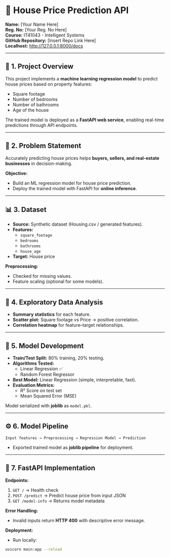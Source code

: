 # 🏡 House Price Prediction API  

**Name:** [Your Name Here]  
**Reg. No:** [Your Reg. No Here]  
**Course:** IT41043 - Intelligent Systems  
**GitHub Repository:** [Insert Repo Link Here]  
**Localhost:** http://127.0.0.1:8000/docs  

---

## 📌 1. Project Overview  
This project implements a **machine learning regression model** to predict house prices based on property features:  
- Square footage  
- Number of bedrooms  
- Number of bathrooms  
- Age of the house  

The trained model is deployed as a **FastAPI web service**, enabling real-time predictions through API endpoints.  

---

## 🎯 2. Problem Statement  
Accurately predicting house prices helps **buyers, sellers, and real-estate businesses** in decision-making.  

**Objective:**  
- Build an ML regression model for house price prediction.  
- Deploy the trained model with FastAPI for **online inference**.  

---

## 📊 3. Dataset  
- **Source:** Synthetic dataset (Housing.csv / generated features).  
- **Features:**  
  - `square_footage`  
  - `bedrooms`  
  - `bathrooms`  
  - `house_age`  
- **Target:** House price  

**Preprocessing:**  
- Checked for missing values.  
- Feature scaling (optional for some models).  

---

## 🔎 4. Exploratory Data Analysis  
- **Summary statistics** for each feature.  
- **Scatter plot:** Square footage vs Price → positive correlation.  
- **Correlation heatmap** for feature–target relationships.  

---

## 🤖 5. Model Development  
- **Train/Test Split:** 80% training, 20% testing.  
- **Algorithms Tested:**  
  - Linear Regression ✅  
  - Random Forest Regressor  
- **Best Model:** Linear Regression (simple, interpretable, fast).  
- **Evaluation Metrics:**  
  - R² Score on test set  
  - Mean Squared Error (MSE)  

Model serialized with **joblib** as `model.pkl`.  

---

## ⚙️ 6. Model Pipeline  
`Input features → Preprocessing → Regression Model → Prediction`  

- Exported trained model as **joblib pipeline** for deployment.  

---

## 🚀 7. FastAPI Implementation  
**Endpoints:**  
1. `GET /` → Health check  
2. `POST /predict` → Predict house price from input JSON  
3. `GET /model-info` → Returns model metadata  

**Error Handling:**  
- Invalid inputs return **HTTP 400** with descriptive error message.  

**Deployment:**  
- Run locally:  
```bash
uvicorn main:app --reload
